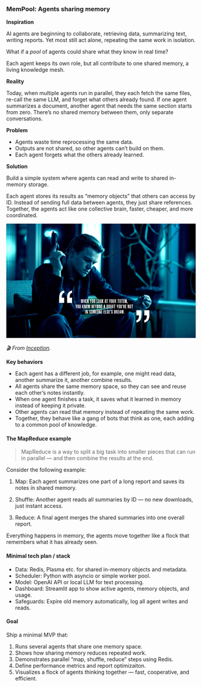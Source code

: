 ### MemPool: Agents sharing memory

**Inspiration**

AI agents are beginning to collaborate, retrieving data, summarizing text, writing reports. Yet most still act alone, repeating the same work in isolation.

What if a *pool* of agents could share what they know in real time?

Each agent keeps its own role, but all contribute to one shared memory, a living knowledge mesh.

**Reality**

Today, when multiple agents run in parallel, they each fetch the same files, re-call the same LLM, and forget what others already found. If one agent summarizes a document, another agent that needs the same section starts from zero. There’s no shared memory between them, only separate conversations.

**Problem**

- Agents waste time reprocessing the same data.
- Outputs are not shared, so other agents can’t build on them.
- Each agent forgets what the others already learned.

**Solution**

Build a simple system where agents can read and write to shared in-memory storage.

Each agent stores its results as “memory objects” that others can access by ID. Instead of sending full data between agents, they just share references. Together, the agents act like one collective brain, faster, cheaper, and more coordinated.

![inception](assets/inception.png)

*🎬 From [Inception](https://www.imdb.com/title/tt1375666/).*

**Key behaviors**

- Each agent has a different job, for example, one might read data, another summarize it, another combine results.
- All agents share the same memory space, so they can see and reuse each other’s notes instantly.
- When one agent finishes a task, it saves what it learned in memory instead of keeping it private.
- Other agents can read that memory instead of repeating the same work.
- Together, they behave like a gang of bots that think as one, each adding to a common pool of knowledge.

#### The MapReduce example

> MapReduce is a way to split a big task into smaller pieces that can run in parallel — and then combine the results at the end.

Consider the following example: 

1. Map: Each agent summarizes one part of a long report and saves its notes in shared memory.

2. Shuffle: Another agent reads all summaries by ID — no new downloads, just instant access.
3. Reduce: A final agent merges the shared summaries into one overall report.

Everything happens in memory, the agents move together like a flock that remembers what it has already seen.

#### Minimal tech plan / stack

- Data: Redis, Plasma etc. for shared in-memory objects and metadata.
- Scheduler: Python with asyncio or simple worker pool.
- Model: OpenAI API or local LLM for text processing.
- Dashboard: Streamlit app to show active agents, memory objects, and usage.
- Safeguards: Expire old memory automatically, log all agent writes and reads.

#### Goal

Ship a minimal MVP that:

1. Runs several agents that share one memory space.
2. Shows how sharing memory reduces repeated work.
3. Demonstrates parallel “map, shuffle, reduce” steps using Redis.
4. Define performance metrics and report optimizaiton.
5. Visualizes a flock of agents thinking together — fast, cooperative, and efficient.